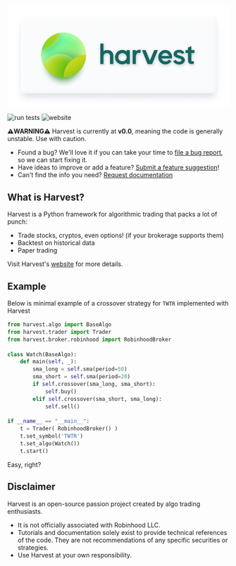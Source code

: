 ![Header](docs/banner.png)

![run tests](https://github.com/tfukaza/harvest/actions/workflows/run-tests.yml/badge.svg)
![website](https://github.com/tfukaza/harvest/actions/workflows/build-website.yml/badge.svg)



**⚠️WARNING⚠️**
Harvest is currently at **v0.0**, meaning the code is generally unstable. Use with caution. 
- Found a bug? We'll love it if you can take your time to [file a bug report](https://github.com/tfukaza/harvest/issues/new?assignees=&labels=bug&template=bug_report.md&title=%5B%F0%9F%AA%B0BUG%5D), so we can start fixing it. 
- Have ideas to improve or add a feature? [Submit a feature suggestion](https://github.com/tfukaza/harvest/issues/new?assignees=&labels=enhancement%2C+question&template=feature-request.md&title=%5B%F0%9F%92%A1Feature+Request%5D)!
- Can't find the info you need? [Request documentation](https://github.com/tfukaza/harvest/issues/new?assignees=&labels=documentation&template=documentation.md&title=%5B%F0%9F%93%9DDocumentation%5D)

## What is Harvest?
Harvest is a Python framework for algorithmic trading that packs a lot of punch:
- Trade stocks, cryptos, even options! (if your brokerage supports them)
- Backtest on historical data
- Paper trading

Visit Harvest's [website](https://tfukaza.github.io/harvest/) for more details.

## Example
Below is minimal example of a crossover strategy for `TWTR` implemented with Harvest
```python
from harvest.algo import BaseAlgo
from harvest.trader import Trader
from harvest.broker.robinhood import RobinhoodBroker

class Watch(BaseAlgo):
    def main(self, _):
        sma_long = self.sma(period=50)
        sma_short = self.sma(period=20)
        if self.crossover(sma_long, sma_short):
            self.buy()
        elif self.crossover(sma_short, sma_long):
            self.sell()

if __name__ == "__main__":
    t = Trader( RobinhoodBroker() )
    t.set_symbol('TWTR')
    t.set_algo(Watch())
    t.start()
```

Easy, right?

## Disclaimer
Harvest is an open-source passion project created by algo trading enthusiasts. 
- It is not officially associated with Robinhood LLC.  
- Tutorials and documentation solely exist to provide technical references of the code. They are not recommendations of any specific securities or strategies. 
- Use Harvest at your own responsibility. 
